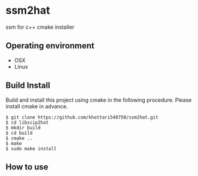ssm2hat
===========
ssm for c++ cmake installer


Operating environment
---------------------
-  OSX
-  Linux


Build Install
----------------------
 Build and install this project using cmake in the following procedure.
 Please install cmake in advance.

    $ git clone https://github.com/khattari540750/ssm2hat.git
    $ cd libscip2hat
    $ mkdir build
    $ cd build
    $ cmake ..
    $ make
    $ sudo make install


How to use
----------